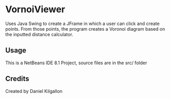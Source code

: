 # VornoiViewer
Uses Java Swing to create a JFrame in which a user can click and create points. From those points, the program creates a Voronoi diagram  based on the inputted distance calculator.

## Usage
This is a NetBeans IDE 8.1 Project, source files are in the src/ folder

## Credits
Created by Daniel Kilgallon
